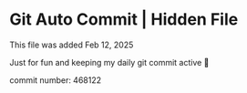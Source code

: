 # Git Auto Commit | Hidden File

This file was added Feb 12, 2025

Just for fun and keeping my daily git commit active 🤪

commit number: 468122
